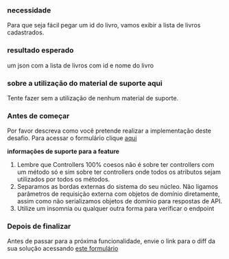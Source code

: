 ### **necessidade**

Para que seja fácil pegar um id do livro, vamos exibir a lista de livros cadastrados.

### **resultado esperado**

um json com a lista de livros com id e nome do livro

### **sobre a utilização do material de suporte aqui**

Tente fazer sem a utilização de nenhum material de suporte.

### Antes de começar

Por favor descreva como você pretende realizar a implementação deste desafio. Para acessar o formulário clique [aqui](https://forms.office.com/Pages/ResponsePage.aspx?id=N_g5dr5kZ0-40jxfQKJQe2u031d_ktJOmocsbZbiesJUNVo5RFZIMVZYVlVNUURLQUFENkVSOEZKNC4u)


**informações de suporte para a feature**

1.  Lembre que Controllers 100% coesos não é sobre ter controllers com um método só e sim sobre ter controllers onde todos os atributos sejam utilizados por todos os métodos.
2.  Separamos as bordas externas do sistema do seu núcleo. Não ligamos parâmetros de requisição externa com objetos de domínio diretamente, assim como não serializamos objetos de domínio para respostas de API.
3.  Utilize um insomnia ou qualquer outra forma para verificar o endpoint

### Depois de finalizar

Antes de passar para a próxima funcionalidade, envie o link para o diff da sua solução acessando [este formulário](https://forms.office.com/Pages/ResponsePage.aspx?id=N_g5dr5kZ0-40jxfQKJQe2u031d_ktJOmocsbZbiesJUQUpWTEhYV0pLOFdPTlA2TUFGWUg2QUZVTC4u)